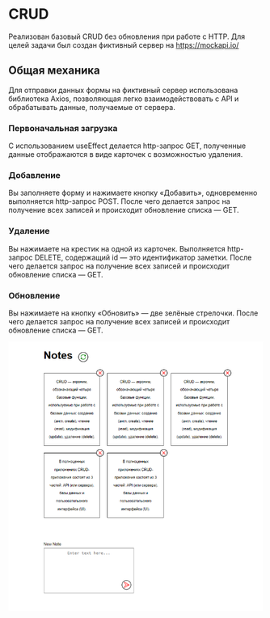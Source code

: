 # CRUD
Реализован базовый CRUD без обновления при работе с HTTP.
Для целей задачи был создан фиктивный сервер на https://mockapi.io/

## Общая механика
Для отправки данных формы на фиктивный сервер использована библиотека Axios, позволяющая легко взаимодействовать с API и обрабатывать данные, получаемые от сервера.

### Первоначальная загрузка
С использованием useEffect делается http-запрос GET, полученные данные отображаются в виде карточек с возможностью удаления.

### Добавление

Вы заполняете форму и нажимаете кнопку «Добавить», одновременно выполняется http-запрос POST.
После чего делается запрос на получение всех записей и происходит обновление списка — GET.

### Удаление

Вы нажимаете на крестик на одной из карточек.
Выполняется http-запрос DELETE, содержащий id — это идентификатор заметки.
После чего делается запрос на получение всех записей и происходит обновление списка — GET.

### Обновление

Вы нажимаете на кнопку «Обновить» — две зелёные стрелочки.
После чего делается запрос на получение всех записей и происходит обновление списка — GET.

<img width="900" alt="hex2rgb-screenshot-2" src="https://github.com/Mali-zi/crud/blob/master/img/crud-screenshot.PNG">

